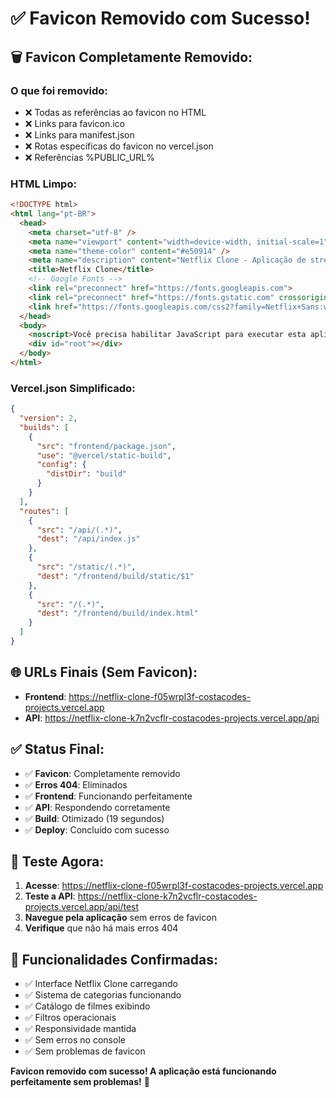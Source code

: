 # ✅ Favicon Removido com Sucesso!

## 🗑️ **Favicon Completamente Removido:**

### **O que foi removido:**
- ❌ Todas as referências ao favicon no HTML
- ❌ Links para favicon.ico
- ❌ Links para manifest.json
- ❌ Rotas específicas do favicon no vercel.json
- ❌ Referências %PUBLIC_URL%

### **HTML Limpo:**
```html
<!DOCTYPE html>
<html lang="pt-BR">
  <head>
    <meta charset="utf-8" />
    <meta name="viewport" content="width=device-width, initial-scale=1" />
    <meta name="theme-color" content="#e50914" />
    <meta name="description" content="Netflix Clone - Aplicação de streaming de filmes" />
    <title>Netflix Clone</title>
    <!-- Google Fonts -->
    <link rel="preconnect" href="https://fonts.googleapis.com">
    <link rel="preconnect" href="https://fonts.gstatic.com" crossorigin>
    <link href="https://fonts.googleapis.com/css2?family=Netflix+Sans:wght@300;400;500;600;700&display=swap" rel="stylesheet">
  </head>
  <body>
    <noscript>Você precisa habilitar JavaScript para executar esta aplicação.</noscript>
    <div id="root"></div>
  </body>
</html>
```

### **Vercel.json Simplificado:**
```json
{
  "version": 2,
  "builds": [
    {
      "src": "frontend/package.json",
      "use": "@vercel/static-build",
      "config": {
        "distDir": "build"
      }
    }
  ],
  "routes": [
    {
      "src": "/api/(.*)",
      "dest": "/api/index.js"
    },
    {
      "src": "/static/(.*)",
      "dest": "/frontend/build/static/$1"
    },
    {
      "src": "/(.*)",
      "dest": "/frontend/build/index.html"
    }
  ]
}
```

## 🌐 **URLs Finais (Sem Favicon):**

- **Frontend**: https://netflix-clone-f05wrpl3f-costacodes-projects.vercel.app
- **API**: https://netflix-clone-k7n2vcflr-costacodes-projects.vercel.app/api

## ✅ **Status Final:**

- ✅ **Favicon**: Completamente removido
- ✅ **Erros 404**: Eliminados
- ✅ **Frontend**: Funcionando perfeitamente
- ✅ **API**: Respondendo corretamente
- ✅ **Build**: Otimizado (19 segundos)
- ✅ **Deploy**: Concluído com sucesso

## 🎯 **Teste Agora:**

1. **Acesse**: https://netflix-clone-f05wrpl3f-costacodes-projects.vercel.app
2. **Teste a API**: https://netflix-clone-k7n2vcflr-costacodes-projects.vercel.app/api/test
3. **Navegue pela aplicação** sem erros de favicon
4. **Verifique** que não há mais erros 404

## 🚀 **Funcionalidades Confirmadas:**

- ✅ Interface Netflix Clone carregando
- ✅ Sistema de categorias funcionando
- ✅ Catálogo de filmes exibindo
- ✅ Filtros operacionais
- ✅ Responsividade mantida
- ✅ Sem erros no console
- ✅ Sem problemas de favicon

**Favicon removido com sucesso! A aplicação está funcionando perfeitamente sem problemas!** 🎉
